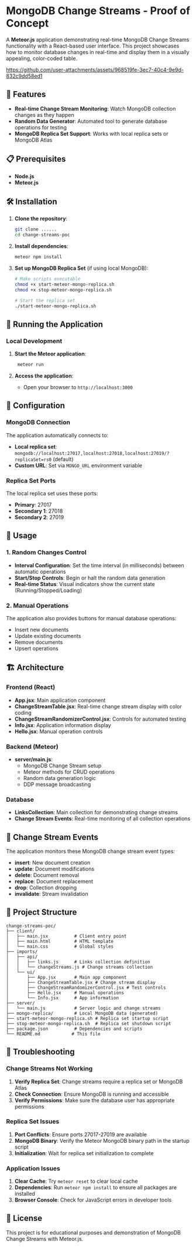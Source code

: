 # MongoDB Change Streams - Proof of Concept

A **Meteor.js** application demonstrating real-time MongoDB Change Streams functionality with a React-based user interface. This project showcases how to monitor database changes in real-time and display them in a visually appealing, color-coded table.


https://github.com/user-attachments/assets/968519fe-3ec7-40c4-9e9d-832c9dd58ed1



## 🚀 Features

- **Real-time Change Stream Monitoring**: Watch MongoDB collection changes as they happen
- **Random Data Generator**: Automated tool to generate database operations for testing
- **MongoDB Replica Set Support**: Works with local replica sets or MongoDB Atlas

## 📋 Prerequisites

- **Node.js** 
- **Meteor.js** 

## 🛠️ Installation

1. **Clone the repository**:
   ```bash
   git clone ......
   cd change-streams-poc
   ```

2. **Install dependencies**:
   ```bash
   meteor npm install
   ```

3. **Set up MongoDB Replica Set** (if using local MongoDB):
   ```bash
   # Make scripts executable
   chmod +x start-meteor-mongo-replica.sh
   chmod +x stop-meteor-mongo-replica.sh
   
   # Start the replica set
   ./start-meteor-mongo-replica.sh
   ```

## 🚀 Running the Application

### Local Development

1. **Start the Meteor application**:
   ```bash
    meteor run
   ```

2. **Access the application**:
   - Open your browser to `http://localhost:3000`


## 🔧 Configuration

### MongoDB Connection

The application automatically connects to:
- **Local replica set**: `mongodb://localhost:27017,localhost:27018,localhost:27019/?replicaSet=rs0` (default)
- **Custom URL**: Set via `MONGO_URL` environment variable

### Replica Set Ports

The local replica set uses these ports:
- **Primary**: 27017
- **Secondary 1**: 27018  
- **Secondary 2**: 27019

## 📖 Usage

### 1. Random Changes Control

- **Interval Configuration**: Set the time interval (in milliseconds) between automatic operations
- **Start/Stop Controls**: Begin or halt the random data generation
- **Real-time Status**: Visual indicators show the current state (Running/Stopped/Loading)

### 2. Manual Operations

The application also provides buttons for manual database operations:
- Insert new documents
- Update existing documents  
- Remove documents
- Upsert operations

## 🏗️ Architecture

### Frontend (React)
- **App.jsx**: Main application component
- **ChangeStreamTable.jsx**: Real-time change stream display with color coding
- **ChangeStreamRandomizerControl.jsx**: Controls for automated testing
- **Info.jsx**: Application information display
- **Hello.jsx**: Manual operation controls

### Backend (Meteor)
- **server/main.js**: 
  - MongoDB Change Stream setup
  - Meteor methods for CRUD operations
  - Random data generation logic
  - DDP message broadcasting

### Database
- **LinksCollection**: Main collection for demonstrating change streams
- **Change Stream Events**: Real-time monitoring of all collection operations

## 🎯 Change Stream Events

The application monitors these MongoDB change stream event types:

- **insert**: New document creation
- **update**: Document modifications
- **delete**: Document removal
- **replace**: Document replacement
- **drop**: Collection dropping
- **invalidate**: Stream invalidation

## 📁 Project Structure

```
change-streams-poc/
├── client/
│   ├── main.jsx          # Client entry point
│   ├── main.html         # HTML template
│   └── main.css          # Global styles
├── imports/
│   ├── api/
│   │   ├── links.js      # Links collection definition
│   │   └── changeStreams.js # Change streams collection
│   └── ui/
│       ├── App.jsx       # Main app component
│       ├── ChangeStreamTable.jsx # Change stream display
│       ├── ChangeStreamRandomizerControl.jsx # Test controls
│       ├── Hello.jsx     # Manual operations
│       └── Info.jsx      # App information
├── server/
│   └── main.js           # Server logic and change streams
├── mongo-replica/        # Local MongoDB data (generated)
├── start-meteor-mongo-replica.sh # Replica set startup script
├── stop-meteor-mongo-replica.sh  # Replica set shutdown script
├── package.json          # Dependencies and scripts
└── README.md            # This file
```

## 🐛 Troubleshooting

### Change Streams Not Working

1. **Verify Replica Set**: Change streams require a replica set or MongoDB Atlas
2. **Check Connection**: Ensure MongoDB is running and accessible
3. **Verify Permissions**: Make sure the database user has appropriate permissions

### Replica Set Issues

1. **Port Conflicts**: Ensure ports 27017-27019 are available
2. **MongoDB Binary**: Verify the Meteor MongoDB binary path in the startup script
3. **Initialization**: Wait for replica set initialization to complete

### Application Issues

1. **Clear Cache**: Try `meteor reset` to clear local cache
2. **Dependencies**: Run `meteor npm install` to ensure all packages are installed
3. **Browser Console**: Check for JavaScript errors in developer tools

## 📄 License

This project is for educational purposes and demonstration of MongoDB Change Streams with Meteor.js.

